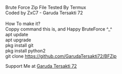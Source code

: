 Brute Force Zip File Tested By Termux<br>
Coded by ZxC7 - Garuda Tersakti 72<br><br>
How To make it?<br> Coppy command this is, and Happy BruteForce ^_^<br>
apt update<br>
apt upgrade<br>
pkg install git<br>
pkg install python2<br>
git clone https://github.com/GarudaTersakti72/BFZip <p>
  Support Me at <a href='http://garudatersakti72.id/donasi'>Garuda Tersakti 72</a></p>
